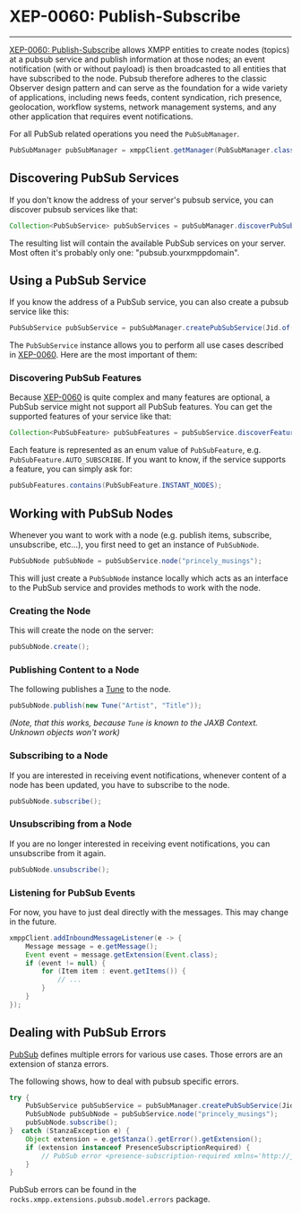 # XEP-0060: Publish-Subscribe
---

[XEP-0060: Publish-Subscribe][PubSub] allows XMPP entities to create nodes (topics) at a pubsub service and publish information at those nodes; an event notification (with or without payload) is then broadcasted to all entities that have subscribed to the node. Pubsub therefore adheres to the classic Observer design pattern and can serve as the foundation for a wide variety of applications, including news feeds, content syndication, rich presence, geolocation, workflow systems, network management systems, and any other application that requires event notifications.

For all PubSub related operations you need the `PubSubManager`.

```java
PubSubManager pubSubManager = xmppClient.getManager(PubSubManager.class);
```

## Discovering PubSub Services

If you don't know the address of your server's pubsub service, you can discover pubsub services like that:

```java
Collection<PubSubService> pubSubServices = pubSubManager.discoverPubSubServices();
```

The resulting list will contain the available PubSub services on your server. Most often it's probably only one: "pubsub.yourxmppdomain".

## Using a PubSub Service

If you know the address of a PubSub service, you can also create a pubsub service like this:

```java
PubSubService pubSubService = pubSubManager.createPubSubService(Jid.of("pubsub.yourxmppdomain"));
```

The `PubSubService` instance allows you to perform all use cases described in [XEP-0060][PubSub]. Here are the most important of them:

### Discovering PubSub Features

Because [XEP-0060][PubSub] is quite complex and many features are optional, a PubSub service might not support all PubSub features. You can get the supported features of your service like that:

```java
Collection<PubSubFeature> pubSubFeatures = pubSubService.discoverFeatures();
```

Each feature is represented as an enum value of `PubSubFeature`, e.g. `PubSubFeature.AUTO_SUBSCRIBE`. If you want to know, if the service supports a feature, you can simply ask for:

```java
pubSubFeatures.contains(PubSubFeature.INSTANT_NODES);
```

## Working with PubSub Nodes

Whenever you want to work with a node (e.g. publish items, subscribe, unsubscribe, etc...), you first need to get an instance of `PubSubNode`.

```java
PubSubNode pubSubNode = pubSubService.node("princely_musings");
```

This will just create a `PubSubNode` instance locally which acts as an interface to the PubSub service and provides methods to work with the node.

### Creating the Node

This will create the node on the server:

```java
pubSubNode.create();
```

### Publishing Content to a Node

The following publishes a [Tune][Tune] to the node.

```java
pubSubNode.publish(new Tune("Artist", "Title"));
```

*(Note, that this works, because `Tune` is known to the JAXB Context. Unknown objects won't work)*

### Subscribing to a Node

If you are interested in receiving event notifications, whenever content of a node has been updated, you have to subscribe to the node.

```java
pubSubNode.subscribe();
```

### Unsubscribing from a Node

If you are no longer interested in receiving event notifications, you can unsubscribe from it again.

```java
pubSubNode.unsubscribe();
```

### Listening for PubSub Events

For now, you have to just deal directly with the messages. This may change in the future.

```java
xmppClient.addInboundMessageListener(e -> {
    Message message = e.getMessage();
    Event event = message.getExtension(Event.class);
    if (event != null) {
        for (Item item : event.getItems()) {
            // ...
        }
    }
});
```

## Dealing with PubSub Errors

[PubSub][PubSub] defines multiple errors for various use cases. Those errors are an extension of stanza errors.

The following shows, how to deal with pubsub specific errors.

```java
try {
    PubSubService pubSubService = pubSubManager.createPubSubService(Jid.of("pubsub.yourdomain"));
    PubSubNode pubSubNode = pubSubService.node("princely_musings");
    pubSubNode.subscribe();
}  catch (StanzaException e) {
    Object extension = e.getStanza().getError().getExtension();
    if (extension instanceof PresenceSubscriptionRequired) {
        // PubSub error <presence-subscription-required xmlns='http://jabber.org/protocol/pubsub#errors'/> occurred.
    }
}
```

PubSub errors can be found in the ```rocks.xmpp.extensions.pubsub.model.errors``` package.

[PubSub]: http://xmpp.org/extensions/xep-0060.html "XEP-0060: Publish-Subscribe"
[Tune]: http://xmpp.org/extensions/xep-0118.html "XEP-0118: User Tune"
